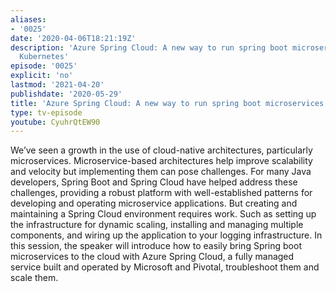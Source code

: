 ```yaml
---
aliases:
- '0025'
date: '2020-04-06T18:21:19Z'
description: 'Azure Spring Cloud: A new way to run spring boot microservices atop
  Kubernetes'
episode: '0025'
explicit: 'no'
lastmod: '2021-04-20'
publishdate: '2020-05-29'
title: 'Azure Spring Cloud: A new way to run spring boot microservices atop Kubernetes'
type: tv-episode
youtube: CyuhrQtEW90
---
```


We’ve seen a growth in the use of cloud-native architectures, particularly microservices. Microservice-based architectures help improve scalability and velocity but implementing them can pose challenges. For many Java developers, Spring Boot and Spring Cloud have helped address these challenges, providing a robust platform with well-established patterns for developing and operating microservice applications. But creating and maintaining a Spring Cloud environment requires work. Such as setting up the infrastructure for dynamic scaling, installing and managing multiple components, and wiring up the application to your logging infrastructure. In this session, the speaker will introduce how to easily bring Spring boot microservices to the cloud with Azure Spring Cloud, a fully managed service built and operated by Microsoft and Pivotal, troubleshoot them and scale them.
